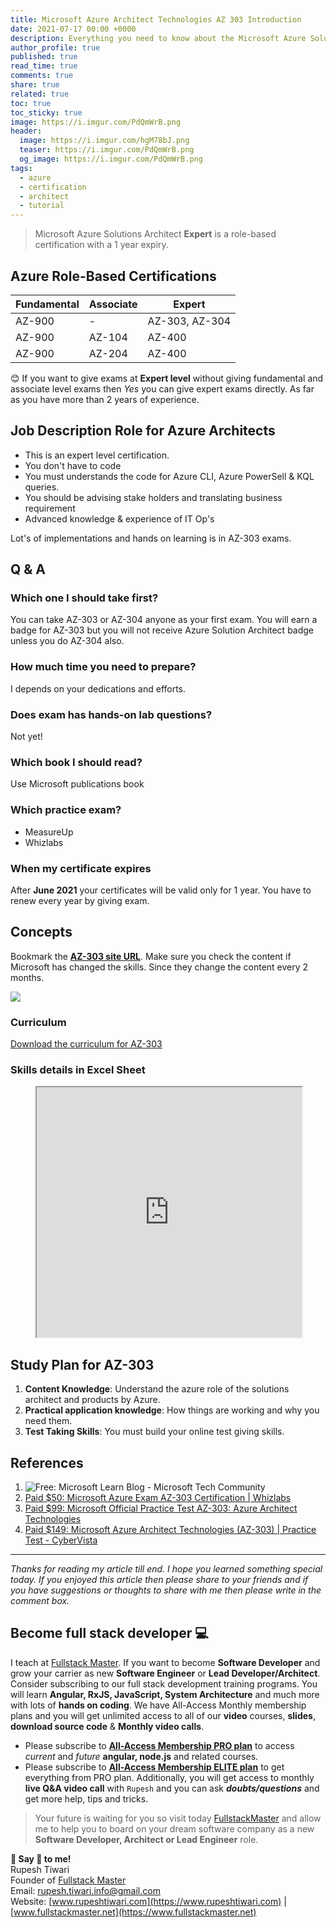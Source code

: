 ```yaml
---
title: Microsoft Azure Architect Technologies AZ 303 Introduction
date: 2021-07-17 00:00 +0000
description: Everything you need to know about the Microsoft Azure Solutions Architect certification and how Exam AZ-303 fits into that path.
author_profile: true
published: true
read_time: true
comments: true
share: true
related: true
toc: true
toc_sticky: true
image: https://i.imgur.com/PdQmWrB.png
header:
  image: https://i.imgur.com/hgM78bJ.png
  teaser: https://i.imgur.com/PdQmWrB.png
  og_image: https://i.imgur.com/PdQmWrB.png
tags:
  - azure
  - certification
  - architect
  - tutorial
---
```


> Microsoft Azure Solutions Architect **Expert** is a role-based certification with a 1 year expiry.

## Azure Role-Based Certifications

| Fundamental | Associate | Expert         |
| ----------- | --------- | -------------- |
| AZ-900      | -         | AZ-303, AZ-304 |
| AZ-900      | AZ-104    | AZ-400         |
| AZ-900      | AZ-204    | AZ-400         |

😊 If you want to give exams at **Expert level** without giving fundamental and associate level exams then _Yes_ you can give expert exams directly. As far as you have more than 2 years of experience.

## Job Description Role for Azure Architects

- This is an expert level certification.
- You don't have to code
- You must understands the code for Azure CLI, Azure PowerSell & KQL queries.
- You should be advising stake holders and translating business requirement
- Advanced knowledge & experience of IT Op's

Lot's of implementations and hands on learning is in AZ-303 exams.

## Q & A

### Which one I should take first?

You can take AZ-303 or AZ-304 anyone as your first exam. You will earn a badge for AZ-303 but you will not receive Azure Solution Architect badge unless you do AZ-304 also.

### How much time you need to prepare?

I depends on your dedications and efforts.

### Does exam has hands-on lab questions?

Not yet!

### Which book I should read?

Use Microsoft publications book

### Which practice exam?

- MeasureUp
- Whizlabs

### When my certificate expires

After **June 2021** your certificates will be valid only for 1 year.
You have to renew every year by giving exam.

## Concepts

Bookmark the [**AZ-303 site URL**](https://docs.microsoft.com/en-us/learn/certifications/exams/az-303). Make sure you check the content if Microsoft has changed the skills. Since they change the content every 2 months.

![](https://imgur.com/Nk8qa0K.png)

### Curriculum

[Download the curriculum for AZ-303](https://query.prod.cms.rt.microsoft.com/cms/api/am/binary/RE4psD6)

### Skills details in Excel Sheet

<figure class="video_container">
<iframe height="400px" width="100%" src="https://docs.google.com/spreadsheets/d/182-V-R5_pjEkklv9M1iBFO6bMhbJUFiz34YGf1exWZI/edit?usp=sharing"></iframe>
</figure>
 
## Study Plan for AZ-303

1. **Content Knowledge**: Understand the azure role of the solutions architect and products by Azure.
2. **Practical application knowledge**: How things are working and why you need them.
3. **Test Taking Skills**: You must build your online test giving skills.

## References

1.  ![Free: Microsoft Learn Blog - Microsoft Tech Community](https://techcommunity.microsoft.com/t5/microsoft-learn-blog/bg-p/MicrosoftLearnBlog)
2.  [Paid $50: Microsoft Azure Exam AZ-303 Certification | Whizlabs](https://www.whizlabs.com/microsoft-azure-certification-az-303)
3.  [Paid $99: Microsoft Official Practice Test AZ-303: Azure Architect Technologies](https://www.measureup.com/official-practice-test-az-303-microsoft-azure-architect-technologies.html)
4.  [Paid $149: Microsoft Azure Architect Technologies (AZ-303) | Practice Test - CyberVista](https://certify.cybervista.net/products/microsoft-azure-architect-technologies-practice-test/)

---

_Thanks for reading my article till end. I hope you learned something special today. If you enjoyed this article then please share to your friends and if you have suggestions or thoughts to share with me then please write in the comment box._

## Become full stack developer 💻

I teach at [Fullstack Master](https://www.fullstackmaster.net). If you want to become **Software Developer** and grow your carrier as new **Software Engineer** or **Lead Developer/Architect**. Consider subscribing to our full stack development training programs. You will learn **Angular, RxJS, JavaScript, System Architecture** and much more with lots of **hands on coding**. We have All-Access Monthly membership plans and you will get unlimited access to all of our **video** courses, **slides**, **download source code** & **Monthly video calls**.

- Please subscribe to **[All-Access Membership PRO plan](https://www.fullstackmaster.net/pro)** to access _current_ and _future_ **angular, node.js** and related courses.
- Please subscribe to **[All-Access Membership ELITE plan](https://www.fullstackmaster.net/elite)** to get everything from PRO plan. Additionally, you will get access to monthly **live Q&A video call** with `Rupesh` and you can ask **_doubts/questions_** and get more help, tips and tricks.

> Your future is waiting for you so visit today [FullstackMaster](www.fullstackmaster.net) and allow me to help you to board on your dream software company as a new **Software Developer, Architect or Lead Engineer** role.

**💖 Say 👋 to me!**
<br>Rupesh Tiwari
<br>Founder of [Fullstack Master](https://www.fullstackmaster.net)
<br>Email: <a href="mailto:rupesh.tiwari.info@gmail.com?subject=Hi">rupesh.tiwari.info@gmail.com</a>
<br>Website: [www.rupeshtiwari.com](https://www.rupeshtiwari.com) | [www.fullstackmaster.net](https://www.fullstackmaster.net)
